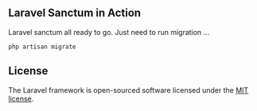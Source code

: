 ## Laravel Sanctum in Action

Laravel sanctum all ready to go. Just need to run migration ...

`php artisan migrate`

## License

The Laravel framework is open-sourced software licensed under the [MIT license](https://opensource.org/licenses/MIT).
